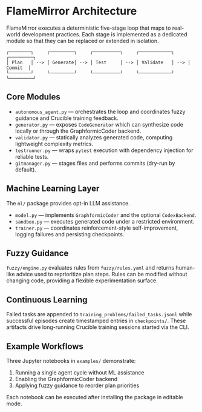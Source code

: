 # FlameMirror Architecture

FlameMirror executes a deterministic five-stage loop that maps to real-world
development practices. Each stage is implemented as a dedicated module so that
they can be replaced or extended in isolation.

```
┌────────┐     ┌─────────┐     ┌──────────┐     ┌────────────┐     ┌─────────┐
│ Plan   │ --> │ Generate│ --> │ Test     │ --> │ Validate   │ --> │ Commit  │
└────────┘     └─────────┘     └──────────┘     └────────────┘     └─────────┘
```

## Core Modules

- `autonomous_agent.py` — orchestrates the loop and coordinates fuzzy guidance
  and Crucible training feedback.
- `generator.py` — exposes `CodeGenerator` which can synthesize code locally or
  through the GraphformicCoder backend.
- `validator.py` — statically analyzes generated code, computing lightweight
  complexity metrics.
- `testrunner.py` — wraps `pytest` execution with dependency injection for
  reliable tests.
- `gitmanager.py` — stages files and performs commits (dry-run by default).

## Machine Learning Layer

The `ml/` package provides opt-in LLM assistance.

- `model.py` — implements `GraphformicCoder` and the optional `CodexBackend`.
- `sandbox.py` — executes generated code under a restricted environment.
- `trainer.py` — coordinates reinforcement-style self-improvement, logging
  failures and persisting checkpoints.

## Fuzzy Guidance

`fuzzy/engine.py` evaluates rules from `fuzzy/rules.yaml` and returns human-like
advice used to reprioritize plan steps. Rules can be modified without changing
code, providing a flexible experimentation surface.

## Continuous Learning

Failed tasks are appended to `training_problems/failed_tasks.jsonl` while
successful episodes create timestamped entries in `checkpoints/`. These
artifacts drive long-running Crucible training sessions started via the CLI.

## Example Workflows

Three Jupyter notebooks in `examples/` demonstrate:

1. Running a single agent cycle without ML assistance
2. Enabling the GraphformicCoder backend
3. Applying fuzzy guidance to reorder plan priorities

Each notebook can be executed after installing the package in editable mode.

